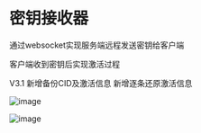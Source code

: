 # 密钥接收器

通过websocket实现服务端远程发送密钥给客户端

客户端收到密钥后实现激活过程

V3.1 新增备份CID及激活信息  新增逐条还原激活信息

![image](https://github.com/laomms/MSReceiver/blob/master/msc.png)

![image](https://github.com/laomms/MSReceiver/blob/master/app.jpg)
